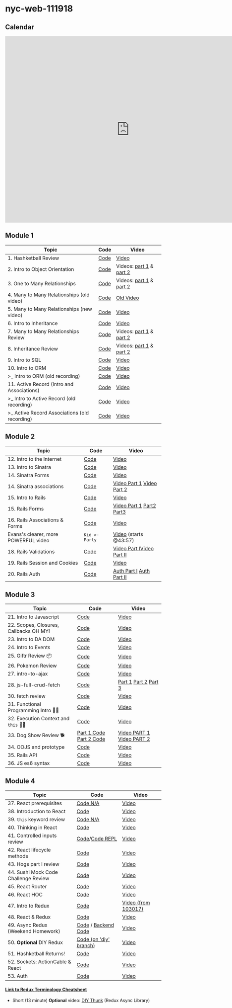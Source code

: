 # nyc-web-111918

## Calendar

<iframe src="https://calendar.google.com/calendar/embed?mode=WEEK&amp;height=600&amp;wkst=1&amp;bgcolor=%23FFFFFF&amp;src=flatironschool.com_lhdstd62mqmo6rc96bcf9qff04%40group.calendar.google.com&amp;color=%23B1365F&amp;src=flatironschool.com_9i5eefta5ursljtqhp1hsh4nlc%40group.calendar.google.com&amp;color=%238C500B&amp;ctz=America%2FNew_York" style="border-width:0" width="800" height="600" frameborder="0" scrolling="no"></iframe>

## Module 1

| Topic                  | Code                | Video                                  |
| ---------------------- | ------------------- | -------------------------------------- |
| 1. Hashketball Review | [Code](https://github.com/learn-co-students/nyc-web-111918/tree/master/01-hashketball-review) | [Video](https://youtu.be/v3UZDpajim0) |
| 2. Intro to Object Orientation | [Code](https://github.com/learn-co-students/nyc-web-111918/tree/master/02-intro-to-oo) | Videos: [part 1](https://youtu.be/0A6VNMm7bGo) & [part 2](https://youtu.be/P76diZKBVn0) |
| 3. One to Many Relationships | [Code](https://github.com/learn-co-students/nyc-web-111918/tree/master/03-one-to-many-relationships) | Videos: [part 1](https://youtu.be/zEiJ9kj2KVo) & [part 2](https://youtu.be/xHYgjzJxpO0) |
| 4. Many to Many Relationships (old video) | [Code](https://github.com/learn-co-students/nyc-web-111918/tree/master/04-many-to-many-relationships) | [Old Video](https://youtu.be/IsTpuM7tQtQ) |
| 5. Many to Many Relationships (new video) | [Code](https://github.com/learn-co-students/nyc-web-111918/tree/master/05-many-to-many-relationships) | [Video](https://youtu.be/XzXuyqVNNuQ) |
| 6. Intro to Inheritance | [Code](https://github.com/learn-co-students/nyc-web-111918/tree/master/06-intro-to-inheritance) | [Video](https://youtu.be/vjz6Fa087_4) |
| 7. Many to Many Relationships Review | [Code](https://github.com/learn-co-students/nyc-web-111918/tree/master/07-many-to-many-relationships-review) | Videos: [part 1](https://youtu.be/tHJduAqLbT0) & [part 2](https://youtu.be/TjJdi14u3B0) |
| 8. Inheritance Review | [Code](https://github.com/learn-co-students/nyc-web-111918/tree/master/08-inheritance-review) | Videos: [part 1](https://youtu.be/yc_fCyb-vog) & [part 2](https://youtu.be/03BgVYoX7TY) |
| 9. Intro to SQL | [Code](https://github.com/learn-co-students/nyc-web-111918/tree/master/09-intro-to-sql) | [Video](https://youtu.be/p1C3iv3SEeg) |
| 10. Intro to ORM | [Code](https://github.com/learn-co-students/nyc-web-111918/tree/master/10-intro-to-orm) | [Video](https://m.youtube.com/watch?v=Uh-c9FuLSDY) |
| >_  Intro to ORM (old recording) | [Code](https://github.com/learn-co-students/nyc-web-091718/tree/master/08-intro-to-orm) | [Video](https://youtu.be/u4aZLtKN9r8) |
| 11. Active Record (Intro and Associations) | [Code](https://github.com/learn-co-students/nyc-web-111918/tree/master/11-intro-to-active-record) | [Video](https://m.youtube.com/watch?v=4us08zNZe6o) |
| >_  Intro to Active Record (old recording) | [Code](https://github.com/learn-co-students/nyc-web-100818/tree/master/10-intro-to-active-record) | [Video](https://youtu.be/gbj-VHbZTj8) |
| >_  Active Record Associations (old recording) | [Code](https://github.com/learn-co-students/nyc-web-100818/tree/master/11-active-record-associations) | [Video](https://youtu.be/oxHZwopTzR0)  |

## Module 2

| Topic                  | Code                | Video                                  |
| ---------------------- | ------------------- | -------------------------------------- |
| 12. Intro to the Internet | [Code](https://github.com/learn-co-students/nyc-web-111918/tree/master/13-intro-to-internet) | [Video](https://youtu.be/XF5N2mSfdkA) |
| 13. Intro to Sinatra | [Code](https://github.com/learn-co-students/nyc-web-111918/tree/master/14-intro-to-sinatra) | [Video](https://youtu.be/tp8PgqhIEeg) |
| 14. Sinatra Forms | [Code](https://github.com/learn-co-students/nyc-web-111918/tree/master/15-sinatra-forms/holidaytown) | [Video](https://youtu.be/yWh2BUdeJkE) |
| 14. Sinatra associations| [Code](https://github.com/learn-co-students/nyc-web-111918/tree/master/16-sinatra-associations/pokemans) | [Video Part 1](https://youtu.be/DxeNplly818) [Video Part 2](https://youtu.be/_Gc0idMIaaw)|
| 15. Intro to Rails | [Code](https://github.com/learn-co-students/nyc-web-111918/tree/master/17-intro-to-railzZ/flavortown) | [Video](https://youtu.be/pt9TjiVT6so) |
| 15. Rails Forms| [Code](https://github.com/learn-co-students/nyc-web-111918/tree/master/18-rails-forms/coolproject) | [Video Part 1](https://youtu.be/TEHOXEi9ar0) [Part2](https://youtu.be/hf7ezQsGL3o) [Part3](https://youtu.be/aJ7xcKcQh1E)|
| 16. Rails Associations & Forms | [Code](https://github.com/learn-co-students/nyc-web-111918/tree/master/19-rails-associations) | [Video](https://youtu.be/afG9eBEj_EY) |
| Evans's clearer, more POWERFUL video | `Kid >- Party` | [Video](https://youtu.be/h1lRaJePar8?t=2637) (starts @43:57) |
| 18. Rails Validations | [Code](https://github.com/learn-co-students/nyc-web-111918/tree/master/20-rails-validations/sailormoon) | [Video Part I](https://youtu.be/Kjgu6ncNeyg)[Video Part II](https://youtu.be/lDKp6U1LeHs) |
| 19. Rails Session and Cookies | [Code](https://github.com/learn-co-students/nyc-web-111918/tree/master/21-rails-session) | [Video](https://www.youtube.com/watch?v=c4HjtaVTrdM&feature=youtu.be) |
| 20. Rails Auth | [Code](https://github.com/learn-co-students/nyc-web-111918/tree/master/22-rails-auth) | [Auth Part I](https://www.youtube.com/watch?v=XaGIKqg30vc&feature=youtu.be) [Auth Part II](https://www.youtube.com/watch?v=BjSs_TLIj68) |


## Module 3

| Topic                  | Code                | Video                                  |
| ---------------------- | ------------------- | -------------------------------------- |
| 21. Intro to Javascript | [Code](https://github.com/learn-co-students/nyc-web-111918/tree/master/23-intro-to-js) | [Video](https://youtu.be/xkY7KhO1NAk) |
| 22. Scopes, Closures, Callbacks OH MY! | [Code](https://github.com/learn-co-students/nyc-web-111918/tree/master/24-scopes-closures-callbacks) | [Video](https://youtu.be/BHL_nEzHVws) |
| 23. Intro to DA DOM | [Code](https://github.com/learn-co-students/nyc-web-111918/tree/master/25-DOM-intro) | [Video](https://youtu.be/uOuLslbMoxY) |
| 24. Intro to Events | [Code](https://github.com/learn-co-students/nyc-web-111918/tree/master/26-intro-to-events) | [Video](https://youtu.be/6n6Yscwiz98) |
| 25. Giftr Review 📦 | [Code](https://github.com/learn-co-students/nyc-web-111918/tree/master/27-giftr-review) | [Video](https://youtu.be/5-vqc9emWJs) |
| 26. Pokemon Review | [Code](https://github.com/learn-co-students/js-pokemon-search-practice-assignment-nyc-web-111918/tree/practice) | [Video](https://youtu.be/bECbThm0bAI) |
| 27. intro-to-ajax | [Code](https://github.com/learn-co-students/nyc-web-111918/tree/master/28-intro-to-AJAX) | [Video](https://youtu.be/9s9bmRrYKSs) |
| 28. js-full-crud-fetch | [Code](https://github.com/learn-co-students/nyc-web-111918/tree/master/29-fetch-and-dom) | [Part 1](https://youtu.be/XpSVWXfElh0) [Part 2](https://youtu.be/IA94SdKIOjE) [Part 3](https://youtu.be/HHGUoSTWHwY) |
| 30. fetch review | [Code](https://github.com/learn-co-students/nyc-web-111918/tree/master/30-fetch-review) | [Video](https://www.youtube.com/watch?v=8uAA53N0tEw&feature=youtu.be)
| 31. Functional Programming Intro 🔬🤓 | [Code](https://github.com/learn-co-students/nyc-web-111918/tree/master/31-functional-programming) | [Video](https://youtu.be/4_EsfVjVuJY)
| 32. Execution Context and `this` 🧐🤔 | [Code](https://github.com/learn-co-students/nyc-web-111918/tree/master/32-execution-context-this) | [Video](https://youtu.be/7qNYFMVjZAA)
| 33. Dog Show Review 🐕 | [Part 1 Code](https://github.com/learn-co-students/nyc-web-111918/tree/c3f5124972fe751ad74287344c9c476e5429ab13/33-dog-show-review) [Part 2 Code](https://github.com/learn-co-students/nyc-web-111918/tree/master/33-dog-show-review) | [Video PART 1](https://youtu.be/UFLFDPDTGQM) [Video PART 2](https://youtu.be/pz0ad5kyFCQ)
| 34. OOJS and prototype | [Code](https://github.com/learn-co-students/nyc-web-111918/tree/master/34-oojs-prototype) | [Video](https://youtu.be/t-CvqtLg3CY)
| 35. Rails API | [Code](https://github.com/learn-co-students/nyc-web-082718/tree/master/36-rails-api/nacho_factory) | [Video](https://www.youtube.com/watch?v=nmRUVxtfG9E&feature=youtu.be)
| 36. JS es6 syntax | [Code](https://github.com/learn-co-students/nyc-web-111918/tree/master/36-es6-modern-js) | [Video](https://youtu.be/00ZYn-AJVs4)

## Module 4


| Topic                  | Code                | Video                                  |
| ---------------------- | ------------------- | -------------------------------------- |
| 37. React prerequisites | [Code N/A]() | [Video](https://www.youtube.com/watch?v=JAvczGi8DIA&feature=youtu.be) |
| 38. Introduction to React | [Code](https://github.com/learn-co-students/nyc-web-111918/tree/master/37-introduction-to-react) | [Video](https://www.youtube.com/watch?v=BFlKDxn2u_c&feature=youtu.be) |
| 39. `this` keyword review | [Code N/A]() | [Video](https://www.youtube.com/watch?v=RR-50beZk3g&feature=youtu.be) |
| 40. Thinking in React | [Code](https://github.com/critsmet/react-pokemon) | [Video](https://youtu.be/gmz8Q620ccs) |
| 41. Controlled inputs review | [Code](https://github.com/learn-co-students/nyc-web-111918/tree/master/40-controlled-inputs)/[Code REPL](https://repl.it/repls/PastMadeupDecagon) | [Video](https://www.youtube.com/watch?v=hlAFs0FRKaU&feature=youtu.be) |
| 42. React lifecycle methods| [Code](https://github.com/learn-co-students/nyc-web-111918/tree/master/41-lcm-demo) | [Video](https://www.youtube.com/watch?v=7EAGcXCGv7E&feature=youtu.be) |
| 43. Hogs part I review| [Code](https://github.com/learn-co-students/ncy-mhtn-web-111918-hogswarts) | [Video](https://www.youtube.com/watch?v=TivFjDGE-NI&feature=youtu.be) |
| 44. Sushi Mock Code Challenge Review| [Code](https://github.com/learn-co-students/nyc-web-111918/tree/master/42-React-Practice-Code-Challenge) | [Video](https://www.youtube.com/watch?v=MA8WvCWQqgg&feature=youtu.be) |
| 45. React Router| [Code](https://github.com/learn-co-students/nyc-web-111918/tree/master/43-router-sample-app) | [Video](https://www.youtube.com/watch?v=NH2hAOqVq5E&feature=youtu.be) |
| 46. React HOC | [Code](https://github.com/learn-co-students/nyc-web-111918/tree/master/44-hoc-sample) | [Video](https://www.youtube.com/watch?v=k8jvfom4H0Q&feature=youtu.be) |
| 47. Intro to Redux | [Code](https://github.com/learn-co-students/nyc-web-111918/tree/master/45-intro-to-redux) | [Video (from 103017)](https://www.youtube.com/watch?v=UZT7OCDcgOw&feature=youtu.be) |
| 48. React & Redux | [Code](https://github.com/learn-co-students/nyc-web-111918/tree/master/46-react-and-redux) | [Video](https://www.youtube.com/watch?v=EXv2tB-nYL0&feature=youtu.be) |
| 49. Async Redux (Weekend Homework) | [Code](https://github.com/learn-co-students/web-103017/tree/master/34_thunk_exercise) / [Backend Code](https://github.com/alexgriff/painting-example-app-backend/tree/master) | [Video](https://www.youtube.com/watch?v=KiUQc8znq1c&feature=youtu.be) |
| 50. **Optional** DIY Redux | [Code (on 'diy' branch)](https://github.com/learn-co-students/web-103017/tree/diy/32_redux/redux-prep) | [Video](https://www.youtube.com/watch?v=mhr4ssWNuNA&feature=youtu.be) |
| 51. Hashketball Returns! | [Code](https://github.com/learn-co-students/nyc-web-111918/tree/master/47-hashketball-returns) | [Video](https://youtu.be/WlS-BUOXlpc) |
| 52. Sockets: ActionCable & React | [Code](https://github.com/learn-co-students/nyc-web-111918/tree/master/48-websockets) | [Video](https://www.youtube.com/watch?v=ie-XITL3kWE&feature=youtu.be) |
| 53. Auth | [Code](https://github.com/learn-co-students/nyc-web-111918/tree/master/49-auth) | [Video](https://youtu.be/SpsWVQZQg6E) |
 

#### [Link to Redux Terminology Cheatsheet](https://gist.github.com/alexgriff/0e247dee73e9125177d9c04cec159cc6)
* Short (13 minute) **Optional** video: [DIY Thunk](https://www.youtube.com/watch?v=smsOxL7mnzk&feature=youtu.be) (Redux Async Library) 



